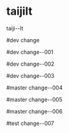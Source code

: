 # taijilt
taiji--lt

#dev change

#dev change--001

#dev change--002

#dev change--003

#master change--004

#master change--005

#master change--006

#test change--007
